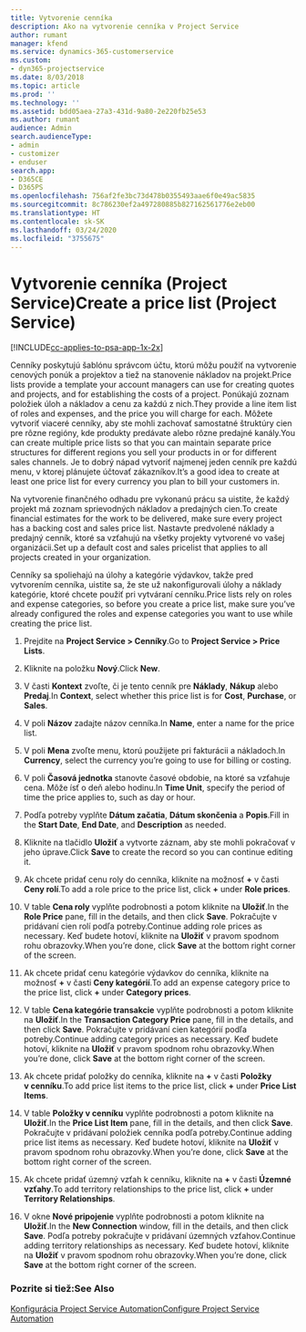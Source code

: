 ```yaml
---
title: Vytvorenie cenníka
description: Ako na vytvorenie cenníka v Project Service
author: rumant
manager: kfend
ms.service: dynamics-365-customerservice
ms.custom:
- dyn365-projectservice
ms.date: 8/03/2018
ms.topic: article
ms.prod: ''
ms.technology: ''
ms.assetid: bdd05aea-27a3-431d-9a80-2e220fb25e53
ms.author: rumant
audience: Admin
search.audienceType:
- admin
- customizer
- enduser
search.app:
- D365CE
- D365PS
ms.openlocfilehash: 756af2fe3bc73d478b0355493aae6f0e49ac5835
ms.sourcegitcommit: 8c786230ef2a497280885b827162561776e2eb00
ms.translationtype: HT
ms.contentlocale: sk-SK
ms.lasthandoff: 03/24/2020
ms.locfileid: "3755675"
---
```

# <a name="create-a-price-list-project-service"></a><span data-ttu-id="e13ec-103">Vytvorenie cenníka (Project Service)</span><span class="sxs-lookup"><span data-stu-id="e13ec-103">Create a price list (Project Service)</span></span>

[!INCLUDE[cc-applies-to-psa-app-1x-2x](../includes/cc-applies-to-psa-app-1x-2x.md)]

<span data-ttu-id="e13ec-104">Cenníky poskytujú šablónu správcom účtu, ktorú môžu použiť na vytvorenie cenových ponúk a projektov a tiež na stanovenie nákladov na projekt.</span><span class="sxs-lookup"><span data-stu-id="e13ec-104">Price lists provide a template your account managers can use for creating quotes and projects, and for establishing the costs of a project.</span></span> <span data-ttu-id="e13ec-105">Ponúkajú zoznam položiek úloh a nákladov a cenu za každú z nich.</span><span class="sxs-lookup"><span data-stu-id="e13ec-105">They provide a line item list of roles and expenses, and the price you will charge for each.</span></span> <span data-ttu-id="e13ec-106">Môžete vytvoriť viaceré cenníky, aby ste mohli zachovať samostatné štruktúry cien pre rôzne regióny, kde produkty predávate alebo rôzne predajné kanály.</span><span class="sxs-lookup"><span data-stu-id="e13ec-106">You can create multiple price lists so that you can maintain separate price structures for different regions you sell your products in or for different sales channels.</span></span> <span data-ttu-id="e13ec-107">Je to dobrý nápad vytvoriť najmenej jeden cenník pre každú menu, v ktorej plánujete účtovať zákazníkov.</span><span class="sxs-lookup"><span data-stu-id="e13ec-107">It’s a good idea to create at least one price list for every currency you plan to bill your customers in.</span></span>  
  
<span data-ttu-id="e13ec-108">Na vytvorenie finančného odhadu pre vykonanú prácu sa uistite, že každý projekt má zoznam sprievodných nákladov a predajných cien.</span><span class="sxs-lookup"><span data-stu-id="e13ec-108">To create financial estimates for the work to be delivered, make sure every project has a backing cost and sales price list.</span></span> <span data-ttu-id="e13ec-109">Nastavte predvolené náklady a predajný cenník, ktoré sa vzťahujú na všetky projekty vytvorené vo vašej organizácii.</span><span class="sxs-lookup"><span data-stu-id="e13ec-109">Set up a default cost and sales pricelist that applies to all projects created in your organization.</span></span>  
  
<span data-ttu-id="e13ec-110">Cenníky sa spoliehajú na úlohy a kategórie výdavkov, takže pred vytvorením cenníka, uistite sa, že ste už nakonfigurovali úlohy a náklady kategórie, ktoré chcete použiť pri vytváraní cenníku.</span><span class="sxs-lookup"><span data-stu-id="e13ec-110">Price lists rely on roles and expense categories, so before you create a price list, make sure you’ve already configured the roles and expense categories you want to use while creating the price list.</span></span>  
  
1.  <span data-ttu-id="e13ec-111">Prejdite na **Project Service > Cenníky**.</span><span class="sxs-lookup"><span data-stu-id="e13ec-111">Go to **Project Service > Price Lists**.</span></span>  
  
2.  <span data-ttu-id="e13ec-112">Kliknite na položku **Nový**.</span><span class="sxs-lookup"><span data-stu-id="e13ec-112">Click **New**.</span></span>  
  
3.  <span data-ttu-id="e13ec-113">V časti **Kontext** zvoľte, či je tento cenník pre **Náklady**, **Nákup** alebo **Predaj**.</span><span class="sxs-lookup"><span data-stu-id="e13ec-113">In **Context**, select whether this price list is for **Cost**, **Purchase**, or **Sales**.</span></span>  
  
4.  <span data-ttu-id="e13ec-114">V poli **Názov** zadajte názov cenníka.</span><span class="sxs-lookup"><span data-stu-id="e13ec-114">In **Name**, enter a name for the price list.</span></span>  
  
5.  <span data-ttu-id="e13ec-115">V poli **Mena** zvoľte menu, ktorú použijete pri fakturácii a nákladoch.</span><span class="sxs-lookup"><span data-stu-id="e13ec-115">In **Currency**, select the currency you’re going to use for billing or costing.</span></span>  
  
6.  <span data-ttu-id="e13ec-116">V poli **Časová jednotka** stanovte časové obdobie, na ktoré sa vzťahuje cena. Môže ísť o deň alebo hodinu.</span><span class="sxs-lookup"><span data-stu-id="e13ec-116">In **Time Unit**, specify the period of time the price applies to, such as day or hour.</span></span>  
  
7.  <span data-ttu-id="e13ec-117">Podľa potreby vyplňte **Dátum začatia**, **Dátum skončenia** a **Popis**.</span><span class="sxs-lookup"><span data-stu-id="e13ec-117">Fill in the **Start Date**, **End Date**, and **Description** as needed.</span></span>  
  
8.  <span data-ttu-id="e13ec-118">Kliknite na tlačidlo **Uložiť** a vytvorte záznam, aby ste mohli pokračovať v jeho úprave.</span><span class="sxs-lookup"><span data-stu-id="e13ec-118">Click **Save** to create the record so you can continue editing it.</span></span>  
  
9. <span data-ttu-id="e13ec-119">Ak chcete pridať cenu roly do cenníka, kliknite na možnosť **+** v časti **Ceny rolí**.</span><span class="sxs-lookup"><span data-stu-id="e13ec-119">To add a role price to the price list, click **+** under **Role prices**.</span></span>  
  
10. <span data-ttu-id="e13ec-120">V table **Cena roly** vyplňte podrobnosti a potom kliknite na **Uložiť**.</span><span class="sxs-lookup"><span data-stu-id="e13ec-120">In the **Role Price** pane, fill in the details, and then click **Save**.</span></span> <span data-ttu-id="e13ec-121">Pokračujte v pridávaní cien rolí podľa potreby.</span><span class="sxs-lookup"><span data-stu-id="e13ec-121">Continue adding role prices as necessary.</span></span> <span data-ttu-id="e13ec-122">Keď budete hotoví, kliknite na **Uložiť** v pravom spodnom rohu obrazovky.</span><span class="sxs-lookup"><span data-stu-id="e13ec-122">When you’re done, click **Save** at the bottom right corner of the screen.</span></span>  
  
11. <span data-ttu-id="e13ec-123">Ak chcete pridať cenu kategórie výdavkov do cenníka, kliknite na možnosť **+** v časti **Ceny kategórií**.</span><span class="sxs-lookup"><span data-stu-id="e13ec-123">To add an expense category price to the price list, click **+** under **Category prices**.</span></span>  
  
12. <span data-ttu-id="e13ec-124">V table **Cena kategórie transakcie** vyplňte podrobnosti a potom kliknite na **Uložiť**.</span><span class="sxs-lookup"><span data-stu-id="e13ec-124">In the **Transaction Category Price** pane, fill in the details, and then click **Save**.</span></span> <span data-ttu-id="e13ec-125">Pokračujte v pridávaní cien kategórií podľa potreby.</span><span class="sxs-lookup"><span data-stu-id="e13ec-125">Continue adding category prices as necessary.</span></span> <span data-ttu-id="e13ec-126">Keď budete hotoví, kliknite na **Uložiť** v pravom spodnom rohu obrazovky.</span><span class="sxs-lookup"><span data-stu-id="e13ec-126">When you’re done, click **Save** at the bottom right corner of the screen.</span></span>  
  
13. <span data-ttu-id="e13ec-127">Ak chcete pridať položky do cenníka, kliknite na **+** v časti **Položky v cenníku**.</span><span class="sxs-lookup"><span data-stu-id="e13ec-127">To add price list items to the price list, click **+** under **Price List Items**.</span></span>  
  
14. <span data-ttu-id="e13ec-128">V table **Položky v cenníku** vyplňte podrobnosti a potom kliknite na **Uložiť**.</span><span class="sxs-lookup"><span data-stu-id="e13ec-128">In the **Price List Item** pane, fill in the details, and then click **Save**.</span></span> <span data-ttu-id="e13ec-129">Pokračujte v pridávaní položiek cenníka podľa potreby.</span><span class="sxs-lookup"><span data-stu-id="e13ec-129">Continue adding price list items as necessary.</span></span> <span data-ttu-id="e13ec-130">Keď budete hotoví, kliknite na **Uložiť** v pravom spodnom rohu obrazovky.</span><span class="sxs-lookup"><span data-stu-id="e13ec-130">When you’re done, click **Save** at the bottom right corner of the screen.</span></span>  
  
15. <span data-ttu-id="e13ec-131">Ak chcete pridať územný vzťah k cenníku, kliknite na **+** v časti **Územné vzťahy**.</span><span class="sxs-lookup"><span data-stu-id="e13ec-131">To add territory relationships to the price list, click **+** under **Territory Relationships**.</span></span>  
  
16. <span data-ttu-id="e13ec-132">V okne **Nové pripojenie** vyplňte podrobnosti a potom kliknite na **Uložiť**.</span><span class="sxs-lookup"><span data-stu-id="e13ec-132">In the **New Connection** window, fill in the details, and then click **Save**.</span></span> <span data-ttu-id="e13ec-133">Podľa potreby pokračujte v pridávaní územných vzťahov.</span><span class="sxs-lookup"><span data-stu-id="e13ec-133">Continue adding territory relationships as necessary.</span></span> <span data-ttu-id="e13ec-134">Keď budete hotoví, kliknite na **Uložiť** v pravom spodnom rohu obrazovky.</span><span class="sxs-lookup"><span data-stu-id="e13ec-134">When you’re done, click **Save** at the bottom right corner of the screen.</span></span>  
  
### <a name="see-also"></a><span data-ttu-id="e13ec-135">Pozrite si tiež:</span><span class="sxs-lookup"><span data-stu-id="e13ec-135">See Also</span></span>  
 [<span data-ttu-id="e13ec-136">Konfigurácia Project Service Automation</span><span class="sxs-lookup"><span data-stu-id="e13ec-136">Configure Project Service Automation</span></span>](../project-service/configure.md)
